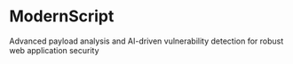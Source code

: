 # ModernScript
Advanced payload analysis and AI-driven vulnerability detection for robust web application security
